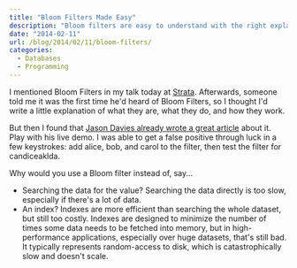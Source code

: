 ```yaml
---
title: "Bloom Filters Made Easy"
description: "Bloom filters are easy to understand with the right explanation."
date: "2014-02-11"
url: /blog/2014/02/11/bloom-filters/
categories:
  - Databases
  - Programming
---
```

I mentioned Bloom Filters in my talk today at [Strata](http://strataconf.com/strata2014/public/schedule/speaker/142). Afterwards, someone
told me it was the first time he'd heard of Bloom Filters, so I thought I'd
write a little explanation of what they are, what they do, and how they work.

But then I found that [Jason Davies already wrote a great article](http://www.jasondavies.com/bloomfilter/) about
it. Play with his live demo. I was able to get a false positive through luck in
a few keystrokes: add alice, bob, and carol to the filter, then test the filter
for candiceaklda.

Why would you use a Bloom filter instead of, say...

* Searching the data for the value? Searching the data directly is too slow,
  especially if there's a lot of data.
* An index? Indexes are more efficient than searching the whole dataset, but
  still too costly. Indexes are designed to minimize the number of times some
  data needs to be fetched into memory, but in high-performance applications,
  especially over huge datasets, that's still bad. It typically represents
  random-access to disk, which is catastrophically slow and doesn't scale.


